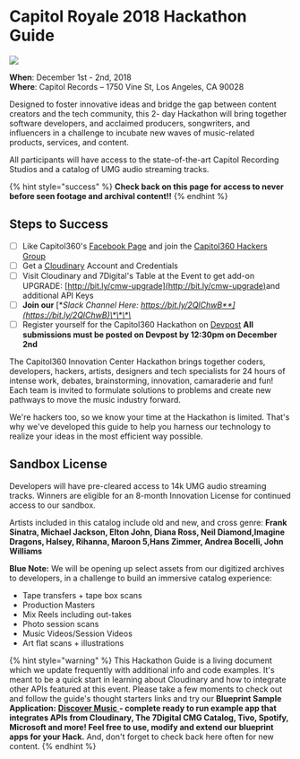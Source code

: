 # Capitol Royale 2018 Hackathon Guide

![](.gitbook/assets/capitol360-dec.jpg)

**When**: December 1st - 2nd, 2018   
**Where**: Capitol Records – 1750 Vine St, Los Angeles, CA 90028

Designed to foster innovative ideas and bridge the gap between content creators and the tech community, this 2- day Hackathon will bring together software developers, and acclaimed producers, songwriters, and influencers in a challenge to incubate new waves of music-related products, services, and content.

All participants will have access to the state-of-the-art Capitol Recording Studios and a catalog of UMG audio streaming tracks.

{% hint style="success" %}
**Check back on this page for access to never before seen footage and archival content!!**
{% endhint %}

## Steps to Success

* [ ] Like Capitol360's [Facebook Page](https://www.facebook.com/CapitolMusic360/) and join the [Capitol360 Hackers Group](https://www.facebook.com/groups/527780350991187/)
* [ ] Get a [Cloudinary](https://cloudinary.com/signup?utm_source=CMW&utm_medium=Gitbook&utm_campaign=Evangelism&utm_term=Hackathon-Guide&utm_content=Signup_CMW) Account and Credentials
* [ ] Visit Cloudinary and 7Digital's Table at the Event to get add-on UPGRADE: [http://bit.ly/cmw-upgrade](http://bit.ly/cmw-upgrade)​ and additional API Keys
* [ ] **Join our** [**Slack Channel Here: https://bit.ly/2QlChwB**](https://bit.ly/2QlChwB)\*\*\*\*
* [ ] Register yourself for the Capitol360 Hackathon on [Devpost](https://capitol360-hackathon.devpost.com/) **All submissions must be posted on Devpost by 12:30pm on December 2nd**

The Capitol360 Innovation Center Hackathon brings together coders, developers, hackers, artists, designers and tech specialists for 24 hours of intense work, debates, brainstorming, innovation, camaraderie and fun! Each team is invited to formulate solutions to problems and create new pathways to move the music industry forward.

We're hackers too, so we know your time at the Hackathon is limited. That's why we've developed this guide to help you harness our technology to realize your ideas in the most efficient way possible.

## Sandbox License

Developers will have pre-cleared access to 14k UMG audio streaming tracks. Winners are eligible for an 8-month Innovation License for continued access to our sandbox. 

Artists included in this catalog include old and new, and cross genre: **Frank Sinatra, Michael Jackson, Elton John, Diana Ross, Neil Diamond,Imagine Dragons, Halsey, Rihanna, Maroon 5,Hans Zimmer, Andrea Bocelli, John Williams**

**Blue Note:** We will be opening up select assets from our digitized archives to developers, in a challenge to build an immersive catalog experience: 

* Tape transfers + tape box scans
* Production Masters
* Mix Reels including out-takes
* Photo session scans
* Music Videos/Session Videos
* Art flat scans + illustrations

{% hint style="warning" %}
This Hackathon Guide is a living document which we update frequently with additional info and code examples. It's meant to be a quick start in learning about Cloudinary and how to integrate other APIs featured at this event. Please take a few moments to check out and follow the guide's thought starters links and try our **Blueprint Sample Application:** [**Discover Music** ](https://cloudinary.gitbook.io/cil-hackathon-guide/blueprints/discover-music) **- complete ready to run example app that integrates APIs from Cloudinary, The 7Digital CMG Catalog, Tivo, Spotify, Microsoft and more!  Feel free to use, modify and extend our blueprint apps for your Hack.**  And, don't forget to check back here often for new content.
{% endhint %}


